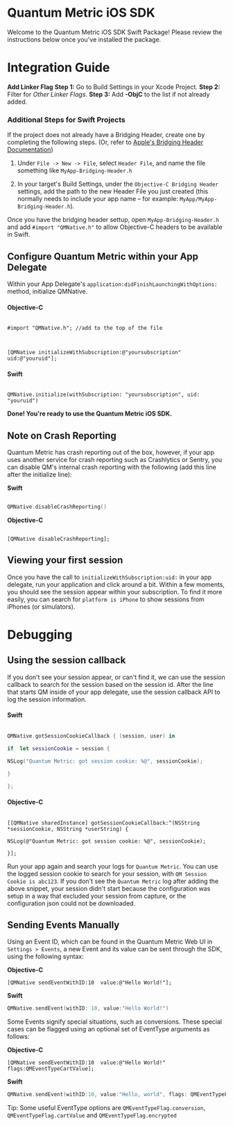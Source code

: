 # Quantum Metric iOS SDK

Welcome to the Quantum Metric iOS SDK Swift Package! Please review the instructions below once you've installed the package.


# Integration Guide

**Add Linker Flag**
**Step 1:** Go to Build Settings in your Xcode Project.
**Step 2:** Filter for *Other Linker Flags*.
**Step 3:** Add **-ObjC** to the list if not already added. 


### Additional Steps for Swift Projects


If the project does not already have a Bridging Header, create one by completing the following steps. (Or, refer to [Apple's Bridging Header Documentation](https://developer.apple.com/documentation/swift/imported_c_and_objective-c_apis/importing_objective-c_into_swift))

1. Under `File -> New -> File`, select `Header File`, and name the file something like `MyApp-Bridging-Header.h`

2. In your target's Build Settings, under the `Objective-C Bridging Header` settings, add the path to the new Header File you just created (this normally needs to include your app name – for example: `MyApp/MyApp-Bridging-Header.h`).

  

Once you have the bridging header settup, open `MyApp-Bridging-Header.h` and add `#import "QMNative.h"` to allow Objective-C headers to be available in Swift.

  

## Configure Quantum Metric within your App Delegate

Within your App Delegate's `application:didFinishLaunchingWithOptions:` method, initialize QMNative.

  

#### Objective-C

```

#import "QMNative.h"; //add to the top of the file

  

[QMNative initializeWithSubscription:@"yoursubscription" uid:@"youruid"];

```

  

#### Swift

```

QMNative.initialize(withSubscription: "yoursubscription", uid: "youruid")

```
 **Done! You're ready to use the Quantum Metric iOS SDK.**
## Note on Crash Reporting

  

Quantum Metric has crash reporting out of the box, however, if your app uses another service for crash reporting such as Crashlytics or Sentry, you can disable QM's internal crash reporting with the following (add this line after the initialize line):

  

**Swift**

```swift

QMNative.disableCrashReporting()

```

  

**Objective-C**

```

[QMNative disableCrashReporting];

```

  

## Viewing your first session

  

Once you have the call to `initializeWithSubscription:uid:` in your app delegate, run your application and click around a bit. Within a few moments, you should see the session appear within your subscription. To find it more easily, you can search for `platform is iPhone` to show sessions from iPhones (or simulators).

  

# Debugging

  

## Using the session callback

  

If you don't see your session appear, or can't find it, we can use the session callback to search for the session based on the session id. After the line that starts QM inside of your app delegate, use the session callback API to log the session information.

  

#### Swift

  

```swift

QMNative.gotSessionCookieCallback { (session, user) in

if  let sessionCookie = session {

NSLog("Quantum Metric: got session cookie: %@", sessionCookie);

}

};

```

  

#### Objective-C

  

```objc

[[QMNative sharedInstance] gotSessionCookieCallback:^(NSString *sessionCookie, NSString *userString) {

NSLog(@"Quantum Metric: got session cookie: %@", sessionCookie);

}];

```

  

Run your app again and search your logs for `Quantum Metric`. You can use the logged session cookie to search for your session, with `QM Session Cookie is abc123`. If you don't see the `Quantum Metric` log after adding the above snippet, your session didn't start because the configuration was setup in a way that excluded your session from capture, or the configuration json could not be downloaded.


## Sending Events Manually

Using an Event ID, which can be found in the Quantum Metric Web UI in  `Settings > Events`, a new Event and its value can be sent through the SDK, using the following syntax:

 **Objective-C**
```objc
[QMNative sendEventWithID:10  value:@"Hello World!"];
```
**Swift** 
```swift
QMNative.sendEvent(withID: 10, value:"Hello World!")
```
Some Events signify special situations, such as conversions. These special cases can be flagged using an optional set of EventType arguments as follows:

 **Objective-C**
```objc
[QMNative sendEventWithID:10  value:@"Hello World!"  flags:QMEventTypeCartValue];
```
**Swift** 
```swift
QMNative.sendEvent(withID:10, value:"Hello, world", flags: QMEventTypeFlag.cartValue)
```
Tip: Some useful EventType options are  `QMEventTypeFlag.conversion`,  `QMEventTypeFlag.cartValue`  and  `QMEventTypeFlag.encrypted`
